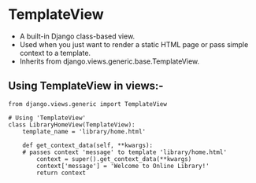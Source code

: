 # TemplateView
* A built-in Django class-based view.
* Used when you just want to render a static HTML page or pass simple context to a template.
* Inherits from django.views.generic.base.TemplateView.

## Using TemplateView in views:-

    from django.views.generic import TemplateView
     
    # Using 'TemplateView'
    class LibraryHomeView(TemplateView):
        template_name = 'library/home.html'

        def get_context_data(self, **kwargs):
        # passes context 'message' to template 'library/home.html'
            context = super().get_context_data(**kwargs)
            context['message'] = 'Welcome to Online Library!'
            return context

